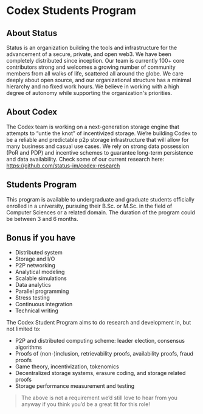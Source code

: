 
# Codex Students Program

## About Status

Status is an organization building the tools and infrastructure for the advancement of a secure, private, and open web3. We have been completely distributed since inception. Our team is currently 100+ core contributors strong and welcomes a growing number of community members from all walks of life, scattered all around the globe. We care deeply about open source, and our organizational structure has a minimal hierarchy and no fixed work hours. We believe in working with a high degree of autonomy while supporting the organization's priorities.

## About Codex

The Codex team is working on a next-generation storage engine that attempts to “untie the knot” of incentivized storage. We’re building Codex to be a reliable and predictable p2p storage infrastructure that will allow for many business and casual use cases. We rely on strong data possession (PoR and PDP) and incentive schemes to guarantee long-term persistence and data availability. Check some of our current research here: https://github.com/status-im/codex-research

## Students Program

This program is available to undergraduate and graduate students officially enrolled in a university, pursuing their B.Sc. or M.Sc. in the field of Computer Sciences or a related domain. The duration of the program could be between 3 and 6 months.

## Bonus if you have

* Distributed system
* Storage and I/O
* P2P networking
* Analytical modeling
* Scalable simulations
* Data analytics
* Parallel programming
* Stress testing
* Continuous integration
* Technical writing

The Codex Student Program aims to do research and development in, but not limited to:

* P2P and distributed computing scheme: leader election, consensus algorithms
* Proofs of (non-)inclusion, retrievability proofs, availability proofs, fraud proofs
* Game theory, incentivization, tokenomics
* Decentralized storage systems, erasure coding, and storage related proofs
* Storage performance measurement and testing

> The above is not a requirement we’d still love to hear from you anyway if you think you’d be a great fit for this role!
